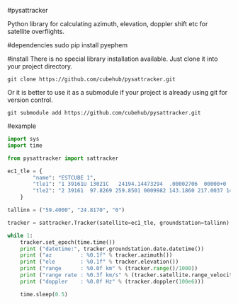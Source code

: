 #pysattracker

Python library for calculating azimuth, elevation, doppler shift etc for satellite overflights.

#dependencies
    sudo pip install pyephem

#install
There is no special library installation available. Just clone it into your project directory.

    git clone https://github.com/cubehub/pysattracker.git

Or it is better to use it as a submodule if your project is already using git for version control.

    git submodule add https://github.com/cubehub/pysattracker.git

#example

```python
import sys
import time

from pysattracker import sattracker

ec1_tle = {
        "name": "ESTCUBE 1",
        "tle1": "1 39161U 13021C   24194.14473294  .00002706  00000+0  39461-3 0  9991",
        "tle2": "2 39161  97.8269 259.8501 0009982 143.1860 217.0037 14.76566041600819",
    }

tallinn = ("59.4000", "24.8170", "0")

tracker = sattracker.Tracker(satellite=ec1_tle, groundstation=tallinn)

while 1:
    tracker.set_epoch(time.time())
    print ("datetime:", tracker.groundstation.date.datetime())
    print ("az         : %0.1f" % tracker.azimuth())
    print ("ele        : %0.1f" % tracker.elevation())
    print ("range      : %0.0f km" % (tracker.range()/1000))
    print ("range rate : %0.3f km/s" % (tracker.satellite.range_velocity/1000))
    print ("doppler    : %0.0f Hz" % (tracker.doppler(100e6)))

    time.sleep(0.5)
```
